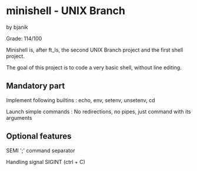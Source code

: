 # minishell - UNIX Branch

by bjanik

Grade: 114/100

Minishell is, after ft_ls, the second UNIX Branch project and the first shell project.

The goal of this project is to code a very basic shell, without line editing.

## Mandatory part
Implement following builtins : echo, env, setenv, unsetenv, cd

Launch simple commands : No redirections, no pipes, just command with its arguments

## Optional features
SEMI ';' command separator

Handling signal SIGINT (ctrl + C)

        
